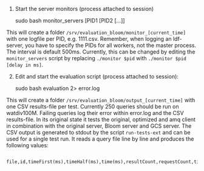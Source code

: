
1. Start the server monitors  (process attached to session)

    sudo bash monitor_servers [PID1 [PID2 [...]]

  This will create a folder `/srv/evaluation_bloom/monitor_[current_time]` with one logfile per PID, e.g. 1111.csv. Remember, when logging an ldf-server, you have to specify the PIDs for all workers, not the master process.
  The interval is default 500ms. Currently, this can be changed by editing the `monitor_servers` script by replacing `./monitor $pid` with `./monitor $pid [delay in ms]`.


2. Edit and start the evaluation script (process attached to session):

    sudo bash evaluation 2> error.log

  This will create a folder `/srv/evaluation_bloom/output_[current_time]` with one CSV results-file per test. Currently 250 queries should be run on watdiv100M. Failing queries log their error within error.log and the CSV results-file.
  In its original state it tests the original, optimized and amq client in combination with the original server, Bloom server and GCS server.
  The CSV output is generated to stdout by the script `run-tests-ext` and can be used for a single test run. It reads a query file line by line and produces the following values:

      file,id,timeFirst(ms),timeHalf(ms),time(ms),resultCount,requestCount,timeOut,cpu(%),memory(MB),error
